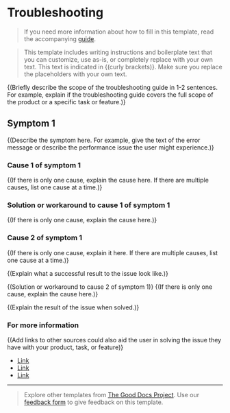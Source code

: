 # Troubleshooting

> If you need more information about how to fill in this template, read the accompanying [guide](https://gitlab.com/tgdp/templates/-/blob/v1.2.0/troubleshooting/guide-troubleshooting.md).

> This template includes writing instructions and boilerplate text that you can customize, use as-is, or completely replace with your own text. This text is indicated in {(curly brackets)}. Make sure you replace the placeholders with your own text.

{(Briefly describe the scope of the troubleshooting guide in 1-2 sentences. For example, explain if the troubleshooting guide covers the full scope of the product or a specific task or feature.)}

## Symptom 1

{(Describe the symptom here. For example, give the text of the error message or describe the performance issue the user might experience.)}

### Cause 1 of symptom 1

{(If there is only one cause, explain the cause here. If there are multiple causes, list one cause at a time.)}

### Solution or workaround to cause 1 of symptom 1

{(If there is only one cause, explain the cause here.)}

### Cause 2 of symptom 1
{(If there is only one cause, explain it here. If there are multiple causes, list one cause at a time.)}

{(Explain what a successful result to the issue look like.)}

{(Solution or workaround to cause 2 of symptom 1)}
{(If there is only one cause, explain the cause here.)}

{(Explain the result of the issue when solved.)}

### For more information

{(Add links to other sources could also aid the user in solving the issue they have with your product, task, or feature)}

* [Link](https://example.com/article1.html)
* [Link](https://example.com/article2.html)
* [Link](https://example.com/article3.html)

---

> Explore other templates from [The Good Docs Project](https://thegooddocsproject.dev/). Use our [feedback form](https://thegooddocsproject.dev/feedback/?template=Troubleshooting) to give feedback on this template.
